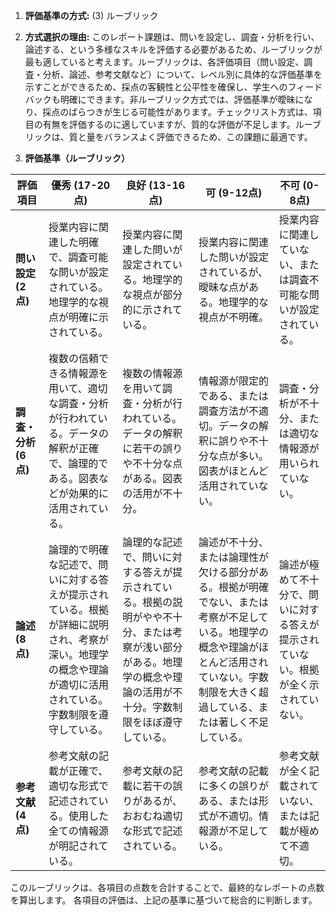 1. **評価基準の方式:** (3) ルーブリック

2. **方式選択の理由:** このレポート課題は、問いを設定し、調査・分析を行い、論述する、という多様なスキルを評価する必要があるため、ルーブリックが最も適していると考えます。ルーブリックは、各評価項目（問い設定、調査・分析、論述、参考文献など）について、レベル別に具体的な評価基準を示すことができるため、採点の客観性と公平性を確保し、学生へのフィードバックも明確にできます。非ルーブリック方式では、評価基準が曖昧になり、採点のばらつきが生じる可能性があります。チェックリスト方式は、項目の有無を評価するのに適していますが、質的な評価が不足します。ルーブリックは、質と量をバランスよく評価できるため、この課題に最適です。


3. **評価基準（ルーブリック）**

| 評価項目 | 優秀 (17-20点) | 良好 (13-16点) | 可 (9-12点) | 不可 (0-8点) |
|---|---|---|---|---|
| **問い設定 (2点)** | 授業内容に関連した明確で、調査可能な問いが設定されている。地理学的な視点が明確に示されている。 | 授業内容に関連した問いが設定されている。地理学的な視点が部分的に示されている。 | 授業内容に関連した問いが設定されているが、曖昧な点がある。地理学的な視点が不明確。 | 授業内容に関連していない、または調査不可能な問いが設定されている。 |
| **調査・分析 (6点)** | 複数の信頼できる情報源を用いて、適切な調査・分析が行われている。データの解釈が正確で、論理的である。図表などが効果的に活用されている。 | 複数の情報源を用いて調査・分析が行われている。データの解釈に若干の誤りや不十分な点がある。図表の活用が不十分。 | 情報源が限定的である、または調査方法が不適切。データの解釈に誤りや不十分な点が多い。図表がほとんど活用されていない。 | 調査・分析が不十分、または適切な情報源が用いられていない。 |
| **論述 (8点)** | 論理的で明確な記述で、問いに対する答えが提示されている。根拠が詳細に説明され、考察が深い。地理学の概念や理論が適切に活用されている。字数制限を遵守している。 | 論理的な記述で、問いに対する答えが提示されている。根拠の説明がやや不十分、または考察が浅い部分がある。地理学の概念や理論の活用が不十分。字数制限をほぼ遵守している。 | 論述が不十分、または論理性が欠ける部分がある。根拠が明確でない、または考察が不足している。地理学の概念や理論がほとんど活用されていない。字数制限を大きく超過している、または著しく不足している。 | 論述が極めて不十分で、問いに対する答えが提示されていない。根拠が全く示されていない。 |
| **参考文献 (4点)** | 参考文献の記載が正確で、適切な形式で記述されている。使用した全ての情報源が明記されている。 | 参考文献の記載に若干の誤りがあるが、おおむね適切な形式で記述されている。 | 参考文献の記載に多くの誤りがある、または形式が不適切。情報源が不足している。 | 参考文献が全く記載されていない、または記載が極めて不適切。 |


このルーブリックは、各項目の点数を合計することで、最終的なレポートの点数を算出します。  各項目の評価は、上記の基準に基づいて総合的に判断します。
